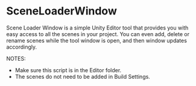 # SceneLoaderWindow

Scene Loader Window is a simple Unity Editor tool that provides you with easy access to all the scenes in your project. 
You can even add, delete or rename scenes while the tool window is open, and then window updates accordingly.
 
NOTES:
- Make sure this script is in the Editor folder.
- The scenes do not need to be added in Build Settings.
